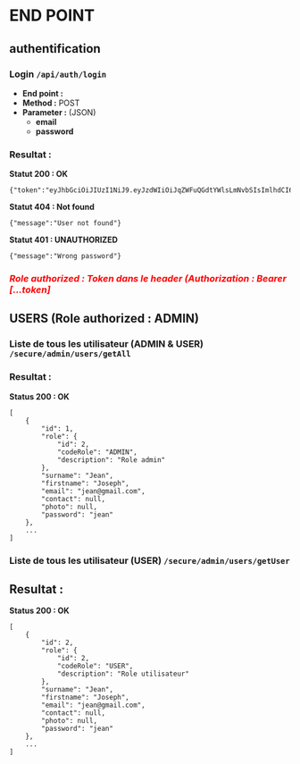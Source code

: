 # END POINT

## authentification


### Login `/api/auth/login`
* **End point :** 
* **Method :** POST
* **Parameter :** (JSON) 
    - **email**
    - **password**
### Resultat :
**Statut 200 : OK**

    {"token":"eyJhbGciOiJIUzI1NiJ9.eyJzdWIiOiJqZWFuQGdtYWlsLmNvbSIsImlhdCI6MTcyMzY2NDU5MiwiZXhwIjoxNzIzNjY0NTk5fQ.sHs9l5F8l_ovZaCv2XglAbsPxbRdVVyrHINm7D8Iytk"}
**Statut 404 : Not found**

    {"message":"User not found"}
**Statut 401 : UNAUTHORIZED**

    {"message":"Wrong password"}



### *<span style="color:#f00;">Role authorized : Token dans le header (Authorization : Bearer [...token]</span>*
## USERS (Role authorized : ADMIN)


### Liste de tous les utilisateur (ADMIN & USER) `/secure/admin/users/getAll`
### Resultat : 
**Status 200 : OK**

    [
        {
            "id": 1,
            "role": {
                "id": 2,
                "codeRole": "ADMIN",
                "description": "Role admin"
            },
            "surname": "Jean",
            "firstname": "Joseph",
            "email": "jean@gmail.com",
            "contact": null,
            "photo": null,
            "password": "jean"
        },
        ...
    ]

### Liste de tous les utilisateur (USER) `/secure/admin/users/getUser`
## Resultat : 
**Status 200 : OK**

    [
        {
            "id": 2,
            "role": {
                "id": 2,
                "codeRole": "USER",
                "description": "Role utilisateur"
            },
            "surname": "Jean",
            "firstname": "Joseph",
            "email": "jean@gmail.com",
            "contact": null,
            "photo": null,
            "password": "jean"
        },
        ...
    ]

